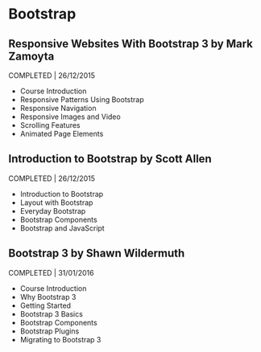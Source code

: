 # Bootstrap

## Responsive Websites With Bootstrap 3 by Mark Zamoyta
COMPLETED | 26/12/2015

- Course Introduction
- Responsive Patterns Using Bootstrap
- Responsive Navigation
- Responsive Images and Video
- Scrolling Features
- Animated Page Elements

## Introduction to Bootstrap by Scott Allen
COMPLETED | 26/12/2015

- Introduction to Bootstrap
- Layout with Bootstrap
- Everyday Bootstrap
- Bootstrap Components
- Bootstrap and JavaScript

## Bootstrap 3 by Shawn Wildermuth
COMPLETED | 31/01/2016

- Course Introduction
- Why Bootstrap 3
- Getting Started
- Bootstrap 3 Basics
- Bootstrap Components
- Bootstrap Plugins
- Migrating to Bootstrap 3
